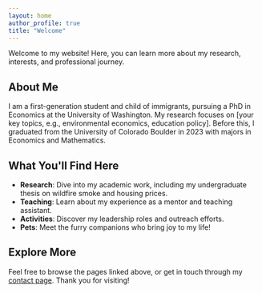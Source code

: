 ```yaml
---
layout: home
author_profile: true
title: "Welcome"
---
```

Welcome to my website! Here, you can learn more about my research, interests, and professional journey.

## About Me
I am a first-generation student and child of immigrants, pursuing a PhD in Economics at the University of Washington. My research focuses on [your key topics, e.g., environmental economics, education policy]. Before this, I graduated from the University of Colorado Boulder in 2023 with majors in Economics and Mathematics.

## What You'll Find Here
- **Research**: Dive into my academic work, including my undergraduate thesis on wildfire smoke and housing prices.
- **Teaching**: Learn about my experience as a mentor and teaching assistant.
- **Activities**: Discover my leadership roles and outreach efforts.
- **Pets**: Meet the furry companions who bring joy to my life!

## Explore More
Feel free to browse the pages linked above, or get in touch through my [contact page](/contact/). Thank you for visiting!
